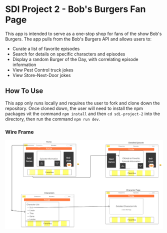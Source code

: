 # SDI Project 2 - Bob's Burgers Fan Page

This app is intended to serve as a one-stop shop for fans of the show Bob's Burgers. The app pulls from the Bob's Burgers API and allows users to:

- Curate a list of favorite episodes
- Search for details on specific characters and episodes
- Display a random Burger of the Day, with correlating episode information
- View Pest Control truck jokes
- View Store-Next-Door jokes

## How To Use

This app only runs locally and requires the user to fork and clone down the repository. Once cloned down, the user will need to install the npm packages vit the command ```npm install``` and then ```cd sdi-project-2``` into the directory, then run the command ```npm run dev```.

### Wire Frame

![Project 2 WireFrame](./public/images/wireFrame.png)